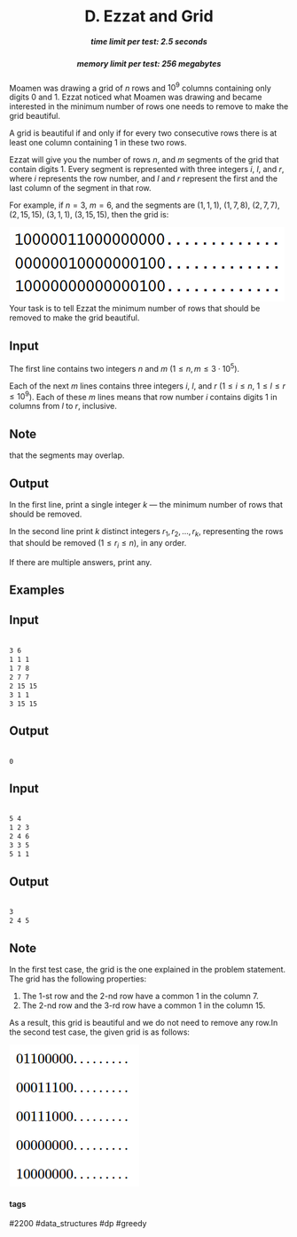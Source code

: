 <h1 style='text-align: center;'> D. Ezzat and Grid</h1>

<h5 style='text-align: center;'>time limit per test: 2.5 seconds</h5>
<h5 style='text-align: center;'>memory limit per test: 256 megabytes</h5>

Moamen was drawing a grid of $n$ rows and $10^9$ columns containing only digits $0$ and $1$. Ezzat noticed what Moamen was drawing and became interested in the minimum number of rows one needs to remove to make the grid beautiful.

A grid is beautiful if and only if for every two consecutive rows there is at least one column containing $1$ in these two rows.

Ezzat will give you the number of rows $n$, and $m$ segments of the grid that contain digits $1$. Every segment is represented with three integers $i$, $l$, and $r$, where $i$ represents the row number, and $l$ and $r$ represent the first and the last column of the segment in that row.

For example, if $n = 3$, $m = 6$, and the segments are $(1,1,1)$, $(1,7,8)$, $(2,7,7)$, $(2,15,15)$, $(3,1,1)$, $(3,15,15)$, then the grid is:

 ![](images/fbd74d03bb39a78d7d0c1431a0020ae4e1c28363.png) Your task is to tell Ezzat the minimum number of rows that should be removed to make the grid beautiful.

## Input

The first line contains two integers $n$ and $m$ ($1 \le n, m \le 3\cdot10^5$).

Each of the next $m$ lines contains three integers $i$, $l$, and $r$ ($1 \le i \le n$, $1 \le l \le r \le 10^9$). Each of these $m$ lines means that row number $i$ contains digits $1$ in columns from $l$ to $r$, inclusive.

## Note

 that the segments may overlap.

## Output

In the first line, print a single integer $k$ — the minimum number of rows that should be removed.

In the second line print $k$ distinct integers $r_1, r_2, \ldots, r_k$, representing the rows that should be removed ($1 \le r_i \le n$), in any order.

If there are multiple answers, print any.

## Examples

## Input


```

3 6
1 1 1
1 7 8
2 7 7
2 15 15
3 1 1
3 15 15

```
## Output


```

0

```
## Input


```

5 4
1 2 3
2 4 6
3 3 5
5 1 1

```
## Output


```

3
2 4 5
```
## Note

In the first test case, the grid is the one explained in the problem statement. The grid has the following properties: 

1. The $1$-st row and the $2$-nd row have a common $1$ in the column $7$.
2. The $2$-nd row and the $3$-rd row have a common $1$ in the column $15$.

 As a result, this grid is beautiful and we do not need to remove any row.In the second test case, the given grid is as follows: 

 ![](images/97b31b62c3e9f43cc9bf3e7c70cd3ed5c063d758.png) 

#### tags 

#2200 #data_structures #dp #greedy 